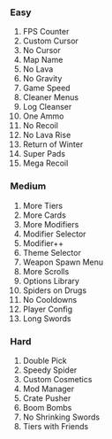 ### **Easy**

1. FPS Counter
2. Custom Cursor
3. No Cursor
4. Map Name
5. No Lava
6. No Gravity
7. Game Speed
8. Cleaner Menus
9. Log Cleanser
10. One Ammo
11. No Recoil
12. No Lava Rise
13. Return of Winter
14. Super Pads
15. Mega Recoil

### **Medium**

1. More Tiers
2. More Cards
3. More Modifiers
4. Modifier Selector
5. Modifier++
6. Theme Selector
7. Weapon Spawn Menu
8. More Scrolls
9. Options Library
10. Spiders on Drugs
11. No Cooldowns
12. Player Config
13. Long Swords

### **Hard**

1. Double Pick
2. Speedy Spider
3. Custom Cosmetics
4. Mod Manager
5. Crate Pusher
6. Boom Bombs
7. No Shrinking Swords
8. Tiers with Friends
